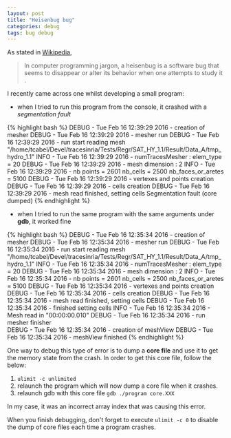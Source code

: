 ```yaml
---
layout: post
title: "Heisenbug bug"
categories: debug
tags: bug debug
---
```

As stated in [Wikipedia](https://en.wikipedia.org/wiki/Heisenbug),

> In computer programming jargon, a heisenbug is a software bug that seems to disappear or alter its behavior when one attempts to study it .

I recently came across one whilst developing a small program:

<!--more-->

- when I tried to run this program from the console, it crashed with a *segmentation fault*

{% highlight bash %}
DEBUG - Tue Feb 16 12:39:29 2016 - creation of mesher 
DEBUG - Tue Feb 16 12:39:29 2016 - mesher run 
DEBUG - Tue Feb 16 12:39:29 2016 - run  start reading mesh  "/home/tcabel/Devel/tracesinria/Tests/Regr/SAT_HY_1.1/Result/Data_A/tmp_hydro_1.1" 
INFO  - Tue Feb 16 12:39:29 2016 - numTracesMesher : elem_type = 20 
DEBUG - Tue Feb 16 12:39:29 2016 - mesh dimension : 2 
INFO  - Tue Feb 16 12:39:29 2016 - nb points =  2601  nb_cells =  2500  nb_faces_or_aretes =  5100 
DEBUG - Tue Feb 16 12:39:29 2016 - vertexes and points creation 
DEBUG - Tue Feb 16 12:39:29 2016 - cells creation 
DEBUG - Tue Feb 16 12:39:29 2016 - mesh read finished, setting cells 
Segmentation fault (core dumped)
{% endhighlight %}

 - when I tried to run the same program with the same arguments under **gdb**, it worked fine

{% highlight bash %}
DEBUG - Tue Feb 16 12:35:34 2016 - creation of mesher 
DEBUG - Tue Feb 16 12:35:34 2016 - mesher run 
DEBUG - Tue Feb 16 12:35:34 2016 - run  start reading mesh  "/home/tcabel/Devel/tracesinria/Tests/Regr/SAT_HY_1.1/Result/Data_A/tmp_hydro_1.1" 
INFO  - Tue Feb 16 12:35:34 2016 - numTracesMesher : elem_type = 20 
DEBUG - Tue Feb 16 12:35:34 2016 - mesh dimension : 2 
INFO  - Tue Feb 16 12:35:34 2016 - nb points =  2601  nb_cells =  2500  nb_faces_or_aretes =  5100 
DEBUG - Tue Feb 16 12:35:34 2016 - vertexes and points creation 
DEBUG - Tue Feb 16 12:35:34 2016 - cells creation 
DEBUG - Tue Feb 16 12:35:34 2016 - mesh read finished, setting cells 
DEBUG - Tue Feb 16 12:35:34 2016 - finished setting cells 
INFO  - Tue Feb 16 12:35:34 2016 - Mesh read in "00:00:00.010" 
DEBUG - Tue Feb 16 12:35:34 2016 - run  mesher finisher  
DEBUG - Tue Feb 16 12:35:34 2016 - creation of meshView 
DEBUG - Tue Feb 16 12:35:34 2016 - meshView finished 
{% endhighlight %}

One way to debug this type of error is to dump a **core file** and use it to get the memory state from the crash. In order to get this core file, follow the below:

1. `ulimit -c unlimited`
2. relaunch the program which will now dump a core file when it crashes.
3. relaunch gdb with this core file `gdb ./program core.XXX`

In my case, it was an incorrect array index that was causing this error.

When you finish debugging, don't forget to execute `ulimit -c 0` to disable the dump of core files each time a program crashes.
